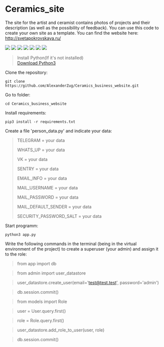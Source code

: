 # Ceramics_site
The site for the artist and ceramist contains photos of projects and their description (as well as the possibility of feedback). 
You can use this code to create your own site as a template.
You can find the website here: http://svetapokrovskaya.ru/

![](https://img.shields.io/badge/Python-3776AB?style=for-the-badge&logo=python&logoColor=white)
![](https://img.shields.io/badge/Flask-000000?style=for-the-badge&logo=flask&logoColor=white)
![](https://img.shields.io/badge/Bootstrap-563D7C?style=for-the-badge&logo=bootstrap&logoColor=white)
![](https://img.shields.io/badge/SQLite-07405E?style=for-the-badge&logo=sqlite&logoColor=white)
![](https://img.shields.io/badge/Gmail-D14836?style=for-the-badge&logo=gmail&logoColor=white)
![](https://img.shields.io/badge/HTML5-E34F26?style=for-the-badge&logo=html5&logoColor=white)
![](https://img.shields.io/badge/JavaScript-323330?style=for-the-badge&logo=javascript&logoColor=F7DF1E)

> Install Python(If it's not installed)<br>
> [Download Python3](https://www.python.org/downloads/)

Clone the repository:
```
git clone https://github.com/AlexanderZug/Ceramics_business_website.git
```

Go to folder:
```
cd Ceramics_business_website
```

Install requirements:
```
pip3 install -r requirements.txt
```

Create a file 'person_data.py' and indicate your data:

> TELEGRAM = your data
> 
> WHATS_UP = your data
> 
> VK = your data
> 
> SENTRY = your data
> 
> EMAIL_INFO = your data
> 
> MAIL_USERNAME = your data
> 
> MAIL_PASSWORD = your data
> 
> MAIL_DEFAULT_SENDER = your data
> 
> SECURITY_PASSWORD_SALT = your data

Start programm:
```
python3 app.py
```

Write the following commands in the terminal (being in the virtual environment of the project) 
to create a superuser (your admin) and assign it to the role:

> from app import db

> from admin import user_datastore

> user_datastore.create_user(email='test@test.test', password='admin')

> db.session.commit()

> from models import Role

> user = User.query.first()

> role = Role.query.first()

> user_datastore.add_role_to_user(user, role)

> db.session.commit()
